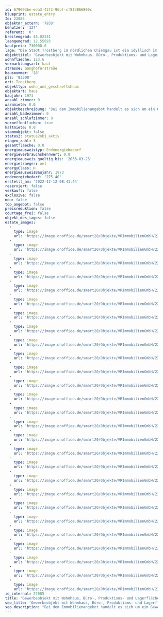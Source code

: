 ```yaml
---
id: 679693be-eda3-43f2-96bf-cf8f3866800c
blueprint: estate_entry
Id: 22085
objektnr_extern: '7938'
benutzer: '127'
referenz: '0'
breitengrad: 48.02331
laengengrad: 12.55693
kaufpreis: 730000.0
lage: "Die Stadt Trostberg im nördlichen Chiemgau ist ein idyllisch im Tal der Alz gelegene Ort mit rund 11.500 Einwohnern.\r\n\r\nDie Grundzüge der historischen Altstadt in ihrer für die Inn-Salzach-Region typischen Bauweise mit Erkern, Fassaden und der alzseitig zugewandten hölzernen Giebel-, Balkon und Laubenfront sind bis heute erhalten geblieben.\r\n\r\nIn den letzten Jahrzehnten haben sich die städtischen Wohngebiete im Alztal ständig erweitert. \r\n\r\nÜber 80 Vereine bestimmen das gesellschaftliche Leben der Stadt."
objekttitel: 'Gewerbeobjekt mit Wohnhaus, Büro-, Produktions- und Lagerflächen'
wohnflaeche: 123.6
vermarktungsart: kauf
strasse: Ganghoferstraße
hausnummer: '28'
plz: '83308'
ort: Trostberg
objekttyp: wohn_und_geschaeftshaus
objektart: haus
baujahr: 1973
anzahl_zimmer: 0
warmmiete: 0.0
objektbeschreibung: "Bei dem Immobilienangebot handelt es sich um ein Gewerbeobjekt mit Wohnhaus, Büro, Produktions- und Lagerflächen.\r\n\r\nDas Anwesen besteht aus drei Bauteilen. Einem Wohnhaus mit Büroflächen und großer Doppelgarage, einer Lagerhalle, welche auch als Produktionsfläche genutzt werden kann, und einem weiteren Lagerschuppen mit anschließender Doppelgarage.\r\nDas Wohngebäude wurde ca. 1973 errichtet. Die Lagerhalle im Jahr 1967 und die Lagerhalle im Jahr 1960.\r\n\r\nDie hier angebotenen Immobilien verfügen über folgende Wohn- bzw. Nutzflächen.\r\n1.\tWohngebäude mit Büroflächen \r\n        Erdgeschoss – ca. 101,2 m² Nutzfläche\r\n        Obergeschoss – ca. 123,6 m² Wohnfläche\r\n        Kellergeschoss – ca. 92,4 m² Nutzfläche\r\n\r\n2.\tLager- oder Produktionshalle (Teilunterkellert)\r\n       Erdgeschoss ca. 153,2 m² Nutzfläche\r\n       Kellergeschoss ca. 53,5 m² Nutzfläche\r\n\r\n3.\tLagerschuppen mit anschließender Doppelgarage\r\n        Lagerfläche ca. 88,5 m² Nutzfläche\r\n        Doppelgarage ca. 59 m² Nutzfläche\r\n\r\nDer Verkauf des Objektes erfolgt mietfrei und steht somit kurzfristig zur Verfügung. \r\n\r\nErste Kontaktaufnahme bei Interesse bitte per E-Mail über die Schaltfläche – Anfrage - und per E-Mail an uns senden. Ein Exposé kann nur versandt werden, wenn Ihr vollständiger Name mit Adresse und Telefonnummer bekannt gegeben wurde. \r\n\r\nBitte haben Sie Verständnis, dass nur Anfragen mit vollständiger Adresse, Telefonnummer und E-Mailadresse bearbeitet werden. Unsere Beratungsleistung ist für Sie bis zum Abschluss eines Vertrages kostenfrei.\r\n\r\nDas Objekt wird für den Käufer provisionspflichtig direkt vom Verkäufer exklusiv über uns angeboten. Die Vermittlungsprovision beträgt 3,57 % inkl. der gesetzlichen Mehrwertsteuer aus dem Kaufpreis.\r\n\r\nAlle weiteren Kosten des Kaufs, wie die vergleichsweise noch niedrige Grunderwerbssteuer (3,5 %) und Notar- und Gerichtskosten (etwa 1,5 %) sind ebenfalls vom Käufer zu bezahlen."
anzahl_badezimmer: 0
anzahl_schlafzimmer: 0
veroeffentlichen: true
kaltmiete: 0.0
stammobjekt: false
status2: status2obj_aktiv
etagen_zahl: 3
gesamtflaeche: 0.0
energieausweistyp: Endenergiebedarf
energieverbrauchskennwert: 0.0
energieausweis_gueltig_bis: '2033-03-26'
energietraeger: oel
energyClass: H
energieausweisBaujahr: 1973
endenergiebedarf: '275.40'
erstellt_am: '2022-12-12 08:41:44'
reserviert: false
verkauft: false
exclusive: false
neu: false
top_angebot: false
preisreduktion: false
courtage_frei: false
objekt_des_tages: false
estate_images:
  -
    type: image
    url: 'https://image.onoffice.de/smart20/Objekte/VRImmobilienGmbH/22085/244f25eb-bda9-4b13-9a2b-043c6b058cc6.jpg'
  -
    type: image
    url: 'https://image.onoffice.de/smart20/Objekte/VRImmobilienGmbH/22085/78721bd6-a15d-44ea-825e-9991b7c30115.jpg'
  -
    type: image
    url: 'https://image.onoffice.de/smart20/Objekte/VRImmobilienGmbH/22085/b7284a69-71ba-433a-9556-438be3738ddc.jpg'
  -
    type: image
    url: 'https://image.onoffice.de/smart20/Objekte/VRImmobilienGmbH/22085/99150643-efab-4e13-bc8e-b2698d4de7f6.jpg'
  -
    type: image
    url: 'https://image.onoffice.de/smart20/Objekte/VRImmobilienGmbH/22085/55978c0e-fc9a-4902-9a2b-fe2d87f188d3.jpg'
  -
    type: image
    url: 'https://image.onoffice.de/smart20/Objekte/VRImmobilienGmbH/22085/a34a2eba-3265-4311-b628-29c80a06d970.jpg'
  -
    type: image
    url: 'https://image.onoffice.de/smart20/Objekte/VRImmobilienGmbH/22085/a0df0016-f8d1-477d-ae4b-e597d3f4b538.jpg'
  -
    type: image
    url: 'https://image.onoffice.de/smart20/Objekte/VRImmobilienGmbH/22085/f10ebc7b-66cf-43d2-9696-6d05463d5bc9.jpg'
  -
    type: image
    url: 'https://image.onoffice.de/smart20/Objekte/VRImmobilienGmbH/22085/a4371777-44fe-473d-8cd1-d87c265d16cf.jpg'
  -
    type: image
    url: 'https://image.onoffice.de/smart20/Objekte/VRImmobilienGmbH/22085/0f7a80f8-126d-4c7c-8706-71949ba7cb21.jpg'
  -
    type: image
    url: 'https://image.onoffice.de/smart20/Objekte/VRImmobilienGmbH/22085/4fcb1872-e66c-4744-b0c8-b4f5e134bc79.jpg'
  -
    type: image
    url: 'https://image.onoffice.de/smart20/Objekte/VRImmobilienGmbH/22085/fa687f40-7ba9-4b99-ab8f-a15e722d5938.jpg'
  -
    type: image
    url: 'https://image.onoffice.de/smart20/Objekte/VRImmobilienGmbH/22085/acff5e12-3383-48b2-8792-c3135a25321f.jpg'
  -
    type: image
    url: 'https://image.onoffice.de/smart20/Objekte/VRImmobilienGmbH/22085/349cde90-16a1-4ba6-acd4-5152e8afe052.jpg'
  -
    type: image
    url: 'https://image.onoffice.de/smart20/Objekte/VRImmobilienGmbH/22085/ff4c21ae-ea39-4b92-a6bd-ebd6add937fd.jpg'
  -
    type: image
    url: 'https://image.onoffice.de/smart20/Objekte/VRImmobilienGmbH/22085/0b4693de-1760-40a5-8555-1b24f6f1ea05.jpg'
  -
    type: image
    url: 'https://image.onoffice.de/smart20/Objekte/VRImmobilienGmbH/22085/787c9756-1996-4c61-92fd-4fac140d3038.jpg'
  -
    type: image
    url: 'https://image.onoffice.de/smart20/Objekte/VRImmobilienGmbH/22085/c43bddd9-ca2b-40b3-b882-ac15a85c2044.jpg'
  -
    type: image
    url: 'https://image.onoffice.de/smart20/Objekte/VRImmobilienGmbH/22085/5dd3cc9b-2693-4879-abc7-445a16ebb0fc.jpg'
  -
    type: image
    url: 'https://image.onoffice.de/smart20/Objekte/VRImmobilienGmbH/22085/34d54c42-5d20-4f5e-8c76-abb99fc565ce.jpg'
  -
    type: image
    url: 'https://image.onoffice.de/smart20/Objekte/VRImmobilienGmbH/22085/8054eb7d-560f-42da-9859-f792790b9f61.jpg'
  -
    type: image
    url: 'https://image.onoffice.de/smart20/Objekte/VRImmobilienGmbH/22085/ac31303c-a63f-4cfd-b908-d107f525e157.jpg'
  -
    type: image
    url: 'https://image.onoffice.de/smart20/Objekte/VRImmobilienGmbH/22085/5b09742d-71f6-40a8-87d9-945155264e51.jpg'
  -
    type: image
    url: 'https://image.onoffice.de/smart20/Objekte/VRImmobilienGmbH/22085/3e4963b9-bb25-4d9a-88ff-c0a5405a28fd.jpg'
  -
    type: image
    url: 'https://image.onoffice.de/smart20/Objekte/VRImmobilienGmbH/22085/08cc3f71-a1b6-43f1-9d07-94ea5ba2bd9e.jpg'
  -
    type: image
    url: 'https://image.onoffice.de/smart20/Objekte/VRImmobilienGmbH/22085/b7d09f10-eecc-4dfb-86f3-7b94871b0db2.jpg'
  -
    type: image
    url: 'https://image.onoffice.de/smart20/Objekte/VRImmobilienGmbH/22085/953a6aed-249e-4126-acf9-99bc5aed5e2f.jpg'
id_internal: 22085
title: 'Gewerbeobjekt mit Wohnhaus, Büro-, Produktions- und Lagerflächen'
seo_title: 'Gewerbeobjekt mit Wohnhaus, Büro-, Produktions- und Lagerflächen'
seo_description: "Bei dem Immobilienangebot handelt es sich um ein Gewerbeobjekt mit Wohnhaus, Büro, Produktions- und Lagerflächen.\r\n\r\nDas Anwesen besteht aus drei Bauteilen. E"
---
```

